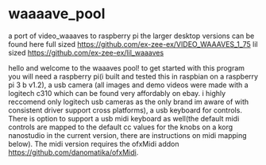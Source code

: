 # waaaave_pool
a port of video_waaaves to raspberry pi
the larger desktop versions can be found here
full sized
https://github.com/ex-zee-ex/VIDEO_WAAAVES_1_75
lil sized
https://github.com/ex-zee-ex/lil_waaaves

hello and welcome to the waaaves pool!  to get started with this program you will need a raspberry pi(i built and tested this in raspbian on a raspberry pi 3 b v1.2), a usb camera (all images and demo videos were made with a logitech c310 which can be found very affordably on ebay.  i highly reccomend only logitech usb cameras as the only brand im aware of with consistent driver support cross platforms), a usb keyboard for controls.  There is option to support a usb midi keyboard as well(the default midi controls are mapped to the default cc values for the knobs on a korg nanostudio in the current version, there are instructions on midi mapping below).  The midi version requires the ofxMidi addon https://github.com/danomatika/ofxMidi.
